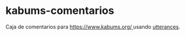 # kabums-comentarios
Caja de comentarios para [https://www.kabums.org/ ](https://kabumss.github.io/) usando <a href="https://utteranc.es/" target="_blank">utterances</a>.

